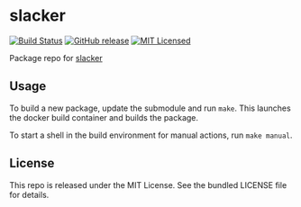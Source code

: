 slacker
==========

[![Build Status](https://img.shields.io/circleci/project/amylum/slacker/master.svg)](https://circleci.com/gh/amylum/slacker)
[![GitHub release](https://img.shields.io/github/release/amylum/slacker.svg)](https://github.com/amylum/slacker/releases)
[![MIT Licensed](http://img.shields.io/badge/license-MIT-green.svg)](https://tldrlegal.com/license/mit-license)

Package repo for [slacker](https://github.com/akerl/slacker)

## Usage

To build a new package, update the submodule and run `make`. This launches the docker build container and builds the package.

To start a shell in the build environment for manual actions, run `make manual`.

## License

This repo is released under the MIT License. See the bundled LICENSE file for details.


